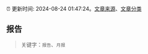 :alarm_clock: 更新时间: 2024-08-24 01:47:24。[文章来源](/README.md)、[文章分类](/TAGS.md)

## 报告


> 关键字：`报告`、`月报`



